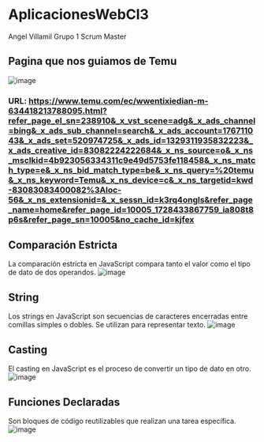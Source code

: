 # AplicacionesWebCl3
Angel Villamil Grupo 1 Scrum Master
## Pagina que nos guiamos de Temu
![image](https://github.com/user-attachments/assets/d9048094-e7bd-4b87-88a9-508bbd86ee0e)
### URL: https://www.temu.com/ec/wwentixiedian-m-634418213788095.html?refer_page_el_sn=238910&_x_vst_scene=adg&_x_ads_channel=bing&_x_ads_sub_channel=search&_x_ads_account=176711043&_x_ads_set=520974725&_x_ads_id=1329311935832223&_x_ads_creative_id=83082224222684&_x_ns_source=o&_x_ns_msclkid=4b923056334311c9e49d5753fe118458&_x_ns_match_type=e&_x_ns_bid_match_type=be&_x_ns_query=%20temu&_x_ns_keyword=Temu&_x_ns_device=c&_x_ns_targetid=kwd-83083083400082%3Aloc-56&_x_ns_extensionid=&_x_sessn_id=k3rq4ongls&refer_page_name=home&refer_page_id=10005_1728433867759_ia808t8p6s&refer_page_sn=10005&no_cache_id=kjfex

## Comparación Estricta 
La comparación estricta en JavaScript compara tanto el valor como el tipo de dato de dos operandos. 
![image](https://github.com/user-attachments/assets/95f44532-e4e2-4040-936b-ec744bbc2f07)

## String
Los strings en JavaScript son secuencias de caracteres encerradas entre comillas simples o dobles. Se utilizan para representar texto. 
![image](https://github.com/user-attachments/assets/014604fb-cb6c-424a-ba36-a043282405b3)

## Casting
El casting en JavaScript es el proceso de convertir un tipo de dato en otro.
![image](https://github.com/user-attachments/assets/eb64603f-980c-402e-b5ec-891452dc4cf1)

## Funciones Declaradas
Son bloques de código reutilizables que realizan una tarea específica. 
![image](https://github.com/user-attachments/assets/75690c05-1631-4897-9028-5555764b286d)
